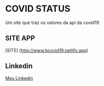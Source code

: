 
# COVID STATUS

Um site que traz os valores da api da covid19

## SITE APP
[SITE] (http://www.bcovid19.netlify.app)

## Linkedin

[Meu Linkedin](http://www.linkedin.com/in/pedrobruneli)